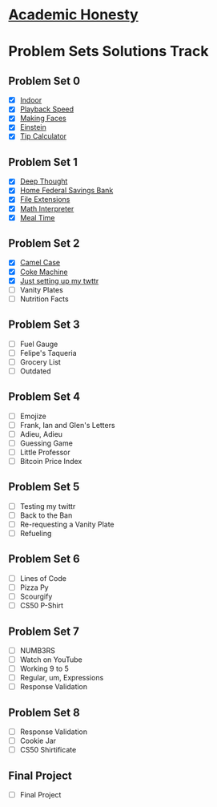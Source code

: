 # [Academic Honesty](https://cs50.harvard.edu/python/2022/honesty/)

# Problem Sets Solutions Track

## Problem Set 0

- [x] [Indoor](./ProblemSet0/indoor/indoor.py)
- [x] [Playback Speed](./ProblemSet0/playback/playback.py)
- [x] [Making Faces](./ProblemSet0/faces/faces.py)
- [x] [Einstein](./ProblemSet0/einstein/einstein.py)
- [x] [Tip Calculator](./ProblemSet0/tip/tip.py)

## Problem Set 1

- [x] [Deep Thought](./ProblemSet1/deep/deep.py)
- [x] [Home Federal Savings Bank](./ProblemSet1/bank/bank.py)
- [x] [File Extensions](./ProblemSet1/extensions/extensions.py)
- [x] [Math Interpreter](./ProblemSet1/interpreter/interpreter.py)
- [x] [Meal Time](./ProblemSet1/meal/meal.py)

## Problem Set 2

- [x] [Camel Case](./ProblemSet2/camel/camel.py)
- [x] [Coke Machine](./ProblemSet2/coke/coke.py)
- [x] [Just setting up my twttr](./ProblemSet2/twttr/twttr.py)
- [ ] Vanity Plates
- [ ] Nutrition Facts

## Problem Set 3

- [ ] Fuel Gauge
- [ ] Felipe's Taqueria
- [ ] Grocery List
- [ ] Outdated

## Problem Set 4

- [ ] Emojize
- [ ] Frank, Ian and Glen's Letters
- [ ] Adieu, Adieu
- [ ] Guessing Game
- [ ] Little Professor
- [ ] Bitcoin Price Index

## Problem Set 5

- [ ] Testing my twittr
- [ ] Back to the Ban
- [ ] Re-requesting a Vanity Plate
- [ ] Refueling

## Problem Set 6

- [ ] Lines of Code
- [ ] Pizza Py
- [ ] Scourgify
- [ ] CS50 P-Shirt

## Problem Set 7

- [ ] NUMB3RS
- [ ] Watch on YouTube
- [ ] Working 9 to 5
- [ ] Regular, um, Expressions
- [ ] Response Validation

## Problem Set 8

- [ ] Response Validation
- [ ] Cookie Jar
- [ ] CS50 Shirtificate

## Final Project

- [ ] Final Project